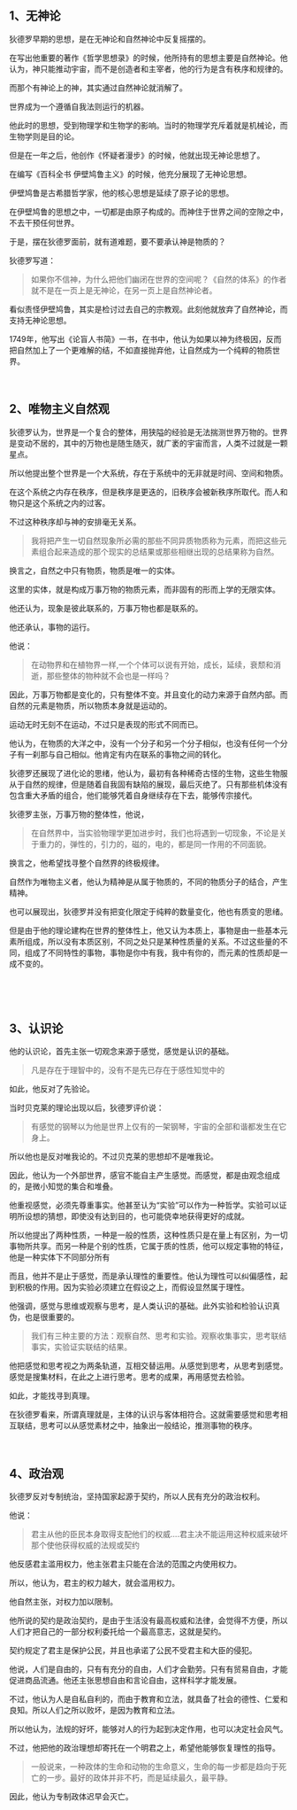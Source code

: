 <h2>1、无神论</h2><p>狄德罗早期的思想，是在无神论和自然神论中反复摇摆的。</p><p>在写出他重要的著作《哲学思想录》的时候，他所持有的思想主要是自然神论。他认为，神只能推动宇宙，而不是创造者和主宰者，他的行为是含有秩序和规律的。</p><p>而那个有神论上的神，其实通过自然神论就消解了。</p><p>世界成为一个遵循自我法则运行的机器。</p><p>他此时的思想，受到物理学和生物学的影响。当时的物理学充斥着就是机械论，而生物学则是目的论。</p><p>但是在一年之后，他创作《怀疑者漫步》的时候，他就出现无神论思想了。</p><p>在编写《百科全书 伊壁鸠鲁主义》的时候，他充分展现了无神论思想。</p><p>伊壁鸠鲁是古希腊哲学家，他的核心思想是延续了原子论的思想。</p><p>在伊壁鸠鲁的思想之中，一切都是由原子构成的。而神住于世界之间的空隙之中，不去干预任何世界。</p><p>于是，摆在狄德罗面前，就有道难题，要不要承认神是物质的？</p><p>狄德罗写道：</p><blockquote>如果你不信神，为什么把他们幽闭在世界的空间呢？《自然的体系》的作者就不是在一页上是无神论，在另一页上是自然神论者。</blockquote><p>看似责怪伊壁鸠鲁，其实是检讨过去自己的宗教观。此刻他就放弃了自然神论，而支持无神论思想。</p><p>1749年，他写出《论盲人书简》一书，在书中，他认为如果以神为终极因，反而把自然加上了一个更难解的结，不如直接抛弃他，让自然成为一个纯粹的物质世界。</p><p><br></p><h2>2、唯物主义自然观</h2><p>狄德罗认为，世界是一个复合的整体，用狭隘的经验是无法揣测世界万物的。世界是变动不居的，其中的万物也是随生随灭，就广袤的宇宙而言，人类不过就是一颗星点。</p><p>所以他提出整个世界是一个大系统，存在于系统中的无非就是时间、空间和物质。</p><p>在这个系统之内存在秩序，但是秩序是更迭的，旧秩序会被新秩序所取代。而人和物只是这个系统之内的过客。</p><p>不过这种秩序却与神的安排毫无关系。</p><blockquote>我将把产生一切自然现象所必需的那些不同异质物质称为元素，而把这些元素组合起来造成的那个现实的总结果或那些相继出现的总结果称为自然。</blockquote><p>换言之，自然之中只有物质，物质是唯一的实体。</p><p>这里的实体，就是构成万事万物的物质元素，而非固有的形而上学的无限实体。</p><p>他还认为，现象是彼此联系的，万事万物也都是联系的。</p><p>他还承认，事物的运行。</p><p>他说：</p><blockquote>在动物界和在植物界一样,一个个体可以说有开始，成长，延续，衰颓和消逝，那些整体的物种就不会也是一样吗？</blockquote><p>因此，万事万物都是变化的，只有整体不变。并且变化的动力来源于自然内部。而自然的元素是物质，所以物质本身就是运动的。</p><p>运动无时无刻不在运动，不过只是表现的形式不同而已。</p><p>他认为，在物质的大洋之中，没有一个分子和另一个分子相似，也没有任何一个分子有一刹那与自己相似。他肯定有内在联系的事物之间的转化。</p><p>狄德罗还展现了进化论的思绪，他认为，最初有各种稀奇古怪的生物，这些生物服从于自然的规律，但是随着自我固有缺陷的展现，最后灭绝了。只有那些机体没有包含重大矛盾的组合，他们能够凭着自身继续存在下去，能够传宗接代。</p><p>狄德罗主张，万事万物的整体性，他说，</p><blockquote>在自然界中，当实验物理学更加进步时，我们也将遇到一切现象，不论是关于重力的，弹性的，引力的，磁的，电的，都是同一作用的不同面貌。</blockquote><p>换言之，他希望找寻整个自然界的终极规律。</p><p>自然作为唯物主义者，他认为精神是从属于物质的，不同的物质分子的结合，产生精神。</p><p>也可以展现出，狄德罗并没有把变化限定于纯粹的数量变化，他也有质变的思绪。</p><p>但是由于他的理论建构在世界的整体性上，他又认为本质上，事物是由一些基本元素所组成，所以没有本质区别，不同之处只是某种性质量的关系。不过这些量的不同，组成了不同特性的事物，事物是你中有我，我中有你的，而元素的性质却是一成不变的。</p><p><br></p><p><br></p><h2>3、认识论</h2><p>他的认识论，首先主张一切观念来源于感觉，感觉是认识的基础。</p><blockquote>凡是存在于理智中的，没有不是先已存在于感性知觉中的</blockquote><p>如此，他反对了先验论。</p><p>当时贝克莱的理论出现以后，狄德罗评价说：</p><blockquote>有感觉的钢琴以为他是世界上仅有的一架钢琴，宇宙的全部和谐都发生在它身上。</blockquote><p>所以他也是反对唯我论的。不过贝克莱的思想却不是唯我论。</p><p>因此，他认为一个外部世界，感官不能自主产生感觉。而感觉，都是由观念组成的，是微小知觉的集合和堆叠。</p><p>他重视感觉，必须先尊重事实。他甚至认为“实验”可以作为一种哲学。实验可以证明所设想的猜想，即使没有达到目的，也可能侥幸地获得更好的成就。</p><p>所以他提出了两种性质，一种是一般的性质，这种性质只是在量上有区别，为一切事物所共享。而另一种是个别的性质，它属于质的性质，他可以规定事物的特征，他是一种实体下不同部分所有</p><p>而且，他并不是止于感觉，而是承认理性的重要性。他认为理性可以纠偏感性，起到积极的作用。因为实验必须建立在假设之上，而假设显然属于理性。</p><p>他强调，感觉与思维或观察与思考，是人类认识的基础。此外实验和检验认识真伪，也是很重要的。</p><blockquote>我们有三种主要的方法：观察自然、思考和实验。观察收集事实，思考联结事实，实验证实联结的结果。</blockquote><p>他把感觉和思考视之为两条轨道，互相交替运用。从感觉到思考，从思考到感觉。感觉是搜集材料，在此之上进行思考。思考的成果，再用感觉去检验。</p><p>如此，才能找寻到真理。</p><p>在狄德罗看来，所谓真理就是，主体的认识与客体相符合。这就需要感觉和思考相互联结，思考可以从感觉素材之中，抽象出一般结论，推测事物的秩序。</p><p><br></p><h2>4、政治观</h2><p>狄德罗反对专制统治，坚持国家起源于契约，所以人民有充分的政治权利。</p><p>他说：</p><blockquote>君主从他的臣民本身取得支配他们的权威....君主决不能运用这种权威来破坏那个使他获得权威的法规或契约</blockquote><p>他反感君主滥用权力，他主张君主只能在合法的范围之内使用权力。</p><p>所以，他认为，君主的权力越大，就会滥用权力。</p><p>他自然主张，对权力加以限制。</p><p>他所说的契约是政治契约，是由于生活没有最高权威和法律，会觉得不方便，所以人们才把自己的一部分权利委托给一个最高意志，这就是契约。</p><p>契约规定了君主是保护公民，并且也承诺了公民不受君主和大臣的侵犯。</p><p>他说，人们是自由的，只有有充分的自由，人们才会勤劳。只有有贸易自由，才能促进商品流通。他还主张思想自由和言论自由，这样科学才能发展。</p><p>不过，他认为人是自私自利的，而由于教育和立法，就具备了社会的德性、仁爱和良知。所以人们之所以败坏，是因为教育和立法。</p><p>所以他认为，法规的好坏，能够对人的行为起到决定作用，也可以决定社会风气。</p><p>不过，他把他的政治理想却寄托在一个明君之上，希望他能够恢复理性的指导。</p><blockquote>一般说来，一种政体的生命和动物的生命意义，生命的每一步都是趋向于死亡的一步。最好的政体并非不朽，而是延续最久，最平静。</blockquote><p>因此，他认为专制政体迟早会灭亡。</p><p></p><p></p>